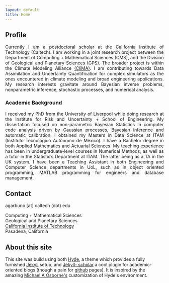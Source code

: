 ```yaml
---
layout: default
title: Home
---
```


## Profile

<div align="justify">

Currently I am a postdoctoral scholar at the California Institute of Technology
(Caltech). I am working in a joint research project between the Department of
Computing + Mathematical Sciences (CMS), and the Division of Geological and
Planetary Sciences (GPS).  The broader project is within the Climate Modeling
Alliance <a href="https://clima.caltech.edu/">(CliMA)</a>. I am contributing
towards Data Assimilation and Uncertainty Quantification for complex simulators
as the ones encountered in climate modeling and broad engineering applications.
My research interests gravitate around Bayesian inverse problems, nonparametric
inference, stochastic processes, and numerical analysis.

<!---I am driven by large scale applications of mathematical models, often
encountered in numerical optimisation and pattern recognition tasks as in
machine learning. As a professional, I have specialised in numerical methods,
statistical modelling, data visualisation and applied probability models.--->

</div>

<div align="justify"></div>

### Academic Background

<div align="justify">

I received my PhD from the University of Liverpool while doing research at the
Institute for Risk and Uncertainty + School of Engineering. My dissertation
focused on non-parametric Bayesian Statistics in computer code analysis driven
by Gaussian processes, Bayesian inference and automatic calibration. I obtained
my Masters in Data Science at ITAM (Instituto Tecnológico Autónomo de México). I
have a Bachelor degree in both Applied Mathematics and Actuarial Sciences. My
teaching experience has been in undergraduate-level courses in Numerical
Methods, as well as a tutor in the Statistic’s Department at ITAM. The latter
being as a TA in the UK system. I have been a Teaching Assistant in both
Engineering and Computer Science departments in UoL, such as in object oriented
programming, MATLAB programming for engineers and database management.

</div>

## Contact

agarbuno [at] caltech (dot) edu

Computing + Mathematical Sciences  
Geological and Planetary Sciences  
[California Institute of Technology](http://www.caltech.edu/)  
Pasadena, California

## About this site

This site was build using both [Hyde](https://github.com/poole/hyde), a theme
which provides a fully furnished [Jekyll]() setup, and [Jekyll-
scholar](https://github.com/inukshuk/jekyll-scholar) a cool plugin for
academic-oriented blogs (though a pain for [github](http://github.com)
pages). It is inspired by the amazing [Michael A
Osborne's](http://www.robots.ox.ac.uk/~mosb/) customization of Hyde's
environment.
